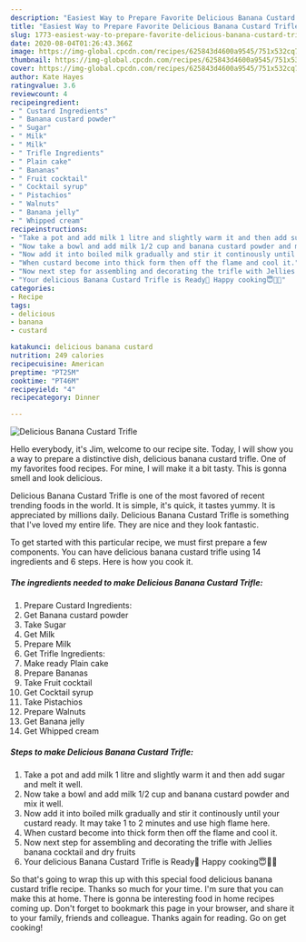 ```yaml
---
description: "Easiest Way to Prepare Favorite Delicious Banana Custard Trifle"
title: "Easiest Way to Prepare Favorite Delicious Banana Custard Trifle"
slug: 1773-easiest-way-to-prepare-favorite-delicious-banana-custard-trifle
date: 2020-08-04T01:26:43.366Z
image: https://img-global.cpcdn.com/recipes/625843d4600a9545/751x532cq70/delicious-banana-custard-trifle-recipe-main-photo.jpg
thumbnail: https://img-global.cpcdn.com/recipes/625843d4600a9545/751x532cq70/delicious-banana-custard-trifle-recipe-main-photo.jpg
cover: https://img-global.cpcdn.com/recipes/625843d4600a9545/751x532cq70/delicious-banana-custard-trifle-recipe-main-photo.jpg
author: Kate Hayes
ratingvalue: 3.6
reviewcount: 4
recipeingredient:
- " Custard Ingredients"
- " Banana custard powder"
- " Sugar"
- " Milk"
- " Milk"
- " Trifle Ingredients"
- " Plain cake"
- " Bananas"
- " Fruit cocktail"
- " Cocktail syrup"
- " Pistachios"
- " Walnuts"
- " Banana jelly"
- " Whipped cream"
recipeinstructions:
- "Take a pot and add milk 1 litre and slightly warm it and then add sugar and melt it well."
- "Now take a bowl and add milk 1/2 cup and banana custard powder and mix it well."
- "Now add it into boiled milk gradually and stir it continously until your custard ready. It may take 1 to 2 minutes and use high flame here."
- "When custard become into thick form then off the flame and cool it."
- "Now next step for assembling and decorating the trifle with Jellies banana cocktail and dry fruits"
- "Your delicious Banana Custard Trifle is Ready🙂 Happy cooking😇👩‍🍳"
categories:
- Recipe
tags:
- delicious
- banana
- custard

katakunci: delicious banana custard 
nutrition: 249 calories
recipecuisine: American
preptime: "PT25M"
cooktime: "PT46M"
recipeyield: "4"
recipecategory: Dinner

---
```



![Delicious Banana Custard Trifle](https://img-global.cpcdn.com/recipes/625843d4600a9545/751x532cq70/delicious-banana-custard-trifle-recipe-main-photo.jpg)

Hello everybody, it's Jim, welcome to our recipe site. Today, I will show you a way to prepare a distinctive dish, delicious banana custard trifle. One of my favorites food recipes. For mine, I will make it a bit tasty. This is gonna smell and look delicious.

Delicious Banana Custard Trifle is one of the most favored of recent trending foods in the world. It is simple, it's quick, it tastes yummy. It is appreciated by millions daily. Delicious Banana Custard Trifle is something that I've loved my entire life. They are nice and they look fantastic.




To get started with this particular recipe, we must first prepare a few components. You can have delicious banana custard trifle using 14 ingredients and 6 steps. Here is how you cook it.

<!--inarticleads1-->

##### The ingredients needed to make Delicious Banana Custard Trifle:

1. Prepare  Custard Ingredients:
1. Get  Banana custard powder
1. Take  Sugar
1. Get  Milk
1. Prepare  Milk
1. Get  Trifle Ingredients:
1. Make ready  Plain cake
1. Prepare  Bananas
1. Take  Fruit cocktail
1. Get  Cocktail syrup
1. Take  Pistachios
1. Prepare  Walnuts
1. Get  Banana jelly
1. Get  Whipped cream




<!--inarticleads2-->

##### Steps to make Delicious Banana Custard Trifle:

1. Take a pot and add milk 1 litre and slightly warm it and then add sugar and melt it well.
1. Now take a bowl and add milk 1/2 cup and banana custard powder and mix it well.
1. Now add it into boiled milk gradually and stir it continously until your custard ready. It may take 1 to 2 minutes and use high flame here.
1. When custard become into thick form then off the flame and cool it.
1. Now next step for assembling and decorating the trifle with Jellies banana cocktail and dry fruits
1. Your delicious Banana Custard Trifle is Ready🙂 Happy cooking😇👩‍🍳




So that's going to wrap this up with this special food delicious banana custard trifle recipe. Thanks so much for your time. I'm sure that you can make this at home. There is gonna be interesting food in home recipes coming up. Don't forget to bookmark this page in your browser, and share it to your family, friends and colleague. Thanks again for reading. Go on get cooking!

